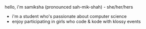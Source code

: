 hello, i'm samiksha (pronounced sah-mik-shah) - she/her/hers
- i'm a student who's passionate about computer science
- enjoy participating in girls who code & kode with klossy events

<!---
itz-prog/itz-prog is a ✨ special ✨ repository because its `README.md` (this file) appears on your GitHub profile.
You can click the Preview link to take a look at your changes.
--->
